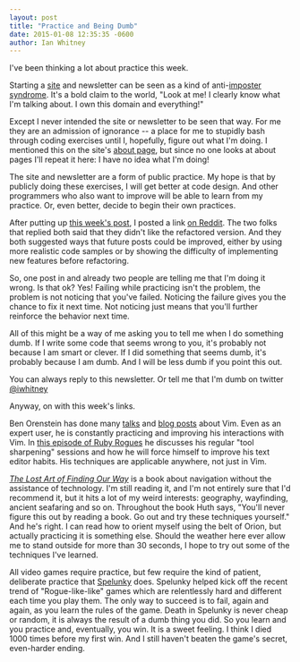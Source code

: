 ```yaml
---
layout: post
title: "Practice and Being Dumb"
date: 2015-01-08 12:35:35 -0600
author: Ian Whitney
---
```


I've been thinking a lot about practice this week.

Starting a [site](http://designisrefactoring.com/) and newsletter can be seen as a kind of anti-[imposter syndrome](https://en.wikipedia.org/wiki/Impostor_syndrome). 
It's a bold claim to the world, "Look at me! I clearly know what I'm talking about. I own this domain and everything!"

Except I never intended the site or newsletter to be seen that way. 
For me they are an admission of ignorance -- a place for me to stupidly bash through coding exercises until I, hopefully, figure out what I'm doing. 
I mentioned this on the site's [about page](http://designisrefactoring.com/about/), but since no one looks at about pages I'll repeat it here: 
I have no idea what I'm doing!

The site and newsletter are a form of public practice.
My hope is that by publicly doing these exercises, I will get better at code design.
And other programmers who also want to improve will be able to learn from my practice.
Or, even better, decide to begin their own practices.

After putting up [this week's post](http://designisrefactoring.com/2015/01/05/4-simple-rules-of-raindrops/), I posted a link [on Reddit](http://www.reddit.com/r/ruby/comments/2redik/design_is_refactoring_4_simple_rules_of_raindrops/).
The two folks that replied both said that they didn't like the refactored version.
And they both suggested ways that future posts could be improved, either by using more realistic code samples or by showing the difficulty of implementing new features before refactoring.

So, one post in and already two people are telling me that I'm doing it wrong.
Is that ok? Yes! 
Failing while practicing isn't the problem, the problem is not noticing that you've failed.
Noticing the failure gives you the chance to fix it next time. 
Not noticing just means that you'll further reinforce the behavior next time.

All of this might be a way of me asking you to tell me when I do something dumb.
If I write some code that seems wrong to you, it's probably not because I am smart or clever. 
If I did something that seems dumb, it's probably because I am dumb.
And I will be less dumb if you point this out.

You can always reply to this newsletter. Or tell me that I'm dumb on twitter [@iwhitney](https://twitter.com/iwhitney/)

Anyway, on with this week's links.

Ben Orenstein has done many [talks](http://www.confreaks.com/videos/1586-railsberry2012-write-code-faster-expert-level-vim) and [blog posts](http://robots.thoughtbot.com/the-vim-learning-curve-is-a-myth) about Vim. 
Even as an expert user, he is constantly practicing and improving his interactions with Vim. 
In [this episode of Ruby Rogues](http://devchat.tv/ruby-rogues/129-rr-sharpening-tools-with-ben-orenstein) he discusses his regular "tool sharpening" sessions and how he will force himself to improve his text editor habits.
His techniques are applicable anywhere, not just in Vim.

[_The Lost Art of Finding Our Way_](http://www.amazon.com/The-Lost-Art-Finding-Our/dp/0674072820) is a book about navigation without the assistance of technology. 
I'm still reading it, and I'm not entirely sure that I'd recommend it, but it hits a lot of my weird interests: geography, wayfinding, ancient seafaring and so on. 
Throughout the book Huth says, "You'll never figure this out by reading a book. Go out and try these techniques yourself." 
And he's right.
I can read how to orient myself using the belt of Orion, but actually practicing it is something else.
Should the weather here ever allow me to stand outside for more than 30 seconds, I hope to try out some of the techniques I've learned.

All video games require practice, but few require the kind of patient, deliberate practice that [Spelunky](http://www.spelunkyworld.com/) does. 
Spelunky helped kick off the recent trend of "Rogue-like-like" games which are relentlessly hard and different each time you play them. 
The only way to succeed is to fail, again and again, as you learn the rules of the game. 
Death in Spelunky is never cheap or random, it is always the result of a dumb thing you did. 
So you learn and you practice and, eventually, you win. 
It is a sweet feeling.
I think I died 1000 times before my first win.
And I still haven't beaten the game's secret, even-harder ending.
